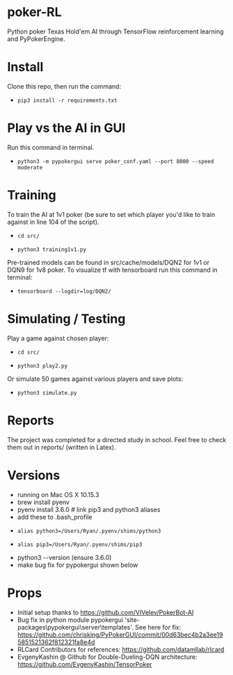 # poker-RL
Python poker Texas Hold'em AI through TensorFlow reinforcement learning and PyPokerEngine.

# Install
Clone this repo, then run the command:
*	  pip3 install -r requirements.txt

# Play vs the AI in GUI
Run this command in terminal.
*     python3 -m pypokergui serve poker_conf.yaml --port 8000 --speed moderate

# Training
To train the AI at 1v1 poker (be sure to set which player you'd like to train against in line 104 of the script).
*	  cd src/
*	  python3 training1v1.py
Pre-trained models can be found in src/cache/models/DQN2 for 1v1 or DQN9 for 1v8 poker.
To visualize tf with tensorboard run this command in terminal:
*     tensorboard --logdir=log/DQN2/

# Simulating / Testing
Play a game against chosen player:
*	  cd src/
*	  python3 play2.py
Or simulate 50 games against various players and save plots:
*	  python3 simulate.py

# Reports
The project was completed for a directed study in school. Feel free to check them out in reports/ (written in Latex).

# Versions
*	running on Mac OS X 10.15.3
*   brew install pyenv
*   pyenv install 3.6.0 # link pip3 and python3 aliases
*   add these to .bash_profile
*     alias python3=/Users/Ryan/.pyenv/shims/python3
*     alias pip3=/Users/Ryan/.pyenv/shims/pip3
*   python3 --version (ensure 3.6.0)
*   make bug fix for pypokergui shown below

# Props
*   Initial setup thanks to https://github.com/VIVelev/PokerBot-AI
*   Bug fix in python module pypokergui 'site-packages\pypokergui\server\templates'. See here for fix: https://github.com/chrisking/PyPokerGUI/commit/00d63bec4b2a3ee195851521362f812321fa8e4d
*   RLCard Contributors for references: https://github.com/datamllab/rlcard
*   EvgenyKashin @ Github for Double-Dueling-DQN architecture: https://github.com/EvgenyKashin/TensorPoker
